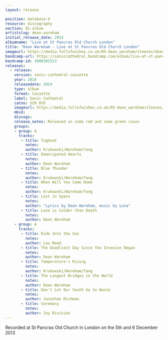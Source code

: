 ```yaml
---
layout: release

position: database-4
resource: discography
section: 01-album
artistslug: dean-wareham
initial_release_date: 2014
albumname: "Live at St Pancras Old Church London"
title: "Dean Wareham - Live at St Pancras Old Church London"
imageurl: https://media.fullofwishes.co.uk/05-dean_wareham/sleeves/dean-wareham-live-at-st-pancras-sonic-cathedral.jpg
bandcamp-url: https://soniccathedral.bandcamp.com/album/live-at-st-pancras-old-church-london-december-2013-2
bandcamp-id: 1608301513
releases:
  - release:
    version: sonic-cathedral-cassette
    year: 2014
    releasedate: 2014
    type: album
    format: Cassette
    label: Sonic Cathedral
    catno: SCR 076
    imageurl: https://media.fullofwishes.co.uk/05-dean_wareham/sleeves/dean-wareham-live-at-st-pancras-sonic-cathedral.jpg
    mbid:
    discogs:
    release_notes: Released in some red and some green cases
    groups:
    - group: A
      tracks:
       - title: Tugboat
         notes:
         author: Krukowski/Wareham/Yang
       - title: Emancipated Hearts
         notes:
         author: Dean Wareham
       - title: Blue Thunder
         notes:
         author: Krukowski/Wareham/Yang
       - title: When Will You Come Home
         notes:
         author: Krukowski/Wareham/Yang
       - title: Lost in Space
         notes:
         author: "Lyrics by Dean Wareham, music by Luna"
       - title: Love is Colder than Death
         notes:
         author: Dean Wareham
    - group: A
      tracks:
       - title: Ride Into the Sun
         notes:
         author: Lou Reed
       - title: The Deadliest Day Since the Invasion Began
         notes:
         author: Dean Wareham
       - title: Temperature's Rising
         notes:
         author: Krukowski/Wareham/Yang
       - title: The Longest Bridges in the World
         notes:
         author: Dean Wareham
       - title: Don't Let Our Youth Go to Waste
         notes:
         author: Jonathan Richman
       - title: Ceremony
         notes:
         author: Joy Division
---
```

Recorded at St Pancras Old Church in London on the 5th and 6 December 2013
